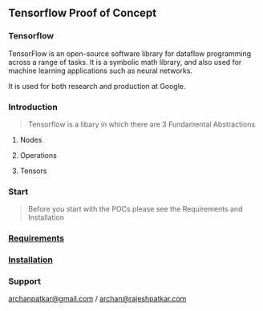 ## Tensorflow Proof of Concept


### Tensorflow

TensorFlow is an open-source software library for dataflow programming across a range of tasks. 
It is a symbolic math library, and also used for machine learning applications such as neural networks.

It is used for both research and production at Google.

### Introduction

> Tensorflow is a libary in which there are 3 Fundamental Abstractions
 
 1. Nodes
 
 2. Operations
 
 3. Tensors


### Start

> Before you start with the POCs please see the Requirements and Installation

### [Requirements](https://github.com/archanpatkar/tensorflow/wiki/Requirements)

### [Installation](https://github.com/archanpatkar/tensorflow/wiki/Installation)




### Support

archanpatkar@gmail.com /
archan@rajeshpatkar.com
